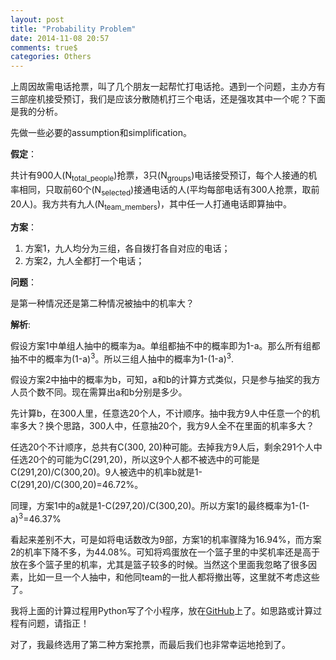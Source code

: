 ```yaml
---
layout: post
title: "Probability Problem"
date: 2014-11-08 20:57
comments: true$
categories: Others
---
```


上周因故需电话抢票，叫了几个朋友一起帮忙打电话抢。遇到一个问题，主办方有三部座机接受预订，我们是应该分散随机打三个电话，还是强攻其中一个呢？下面是我的分析。

<!--more-->

先做一些必要的assumption和simplification。

**假定**：

共计有900人(N<sub>total_people</sub>)抢票，3只(N<sub>groups</sub>)电话接受预订，每个人接通的机率相同，只取前60个(N<sub>selected</sub>)接通电话的人(平均每部电话有300人抢票，取前20人)。我方共有九人(N<sub>team_members</sub>)，其中任一人打通电话即算抽中。

**方案**：

1. 方案1，九人均分为三组，各自拨打各自对应的电话；
2. 方案2，九人全都打一个电话；

**问题**：

是第一种情况还是第二种情况被抽中的机率大？

**解析**:

假设方案1中单组人抽中的概率为a。单组都抽不中的概率即为1-a。那么所有组都抽不中的概率为(1-a)<sup>3</sup>。所以三组人抽中的概率为1-(1-a)<sup>3</sup>.

假设方案2中抽中的概率为b，可知，a和b的计算方式类似，只是参与抽奖的我方人员个数不同。现在需算出a和b分别是多少。

先计算b，在300人里，任意选20个人，不计顺序。抽中我方9人中任意一个的机率多大？换个思路，300人中，任意抽20个，我方9人全不在里面的机率多大？

任选20个不计顺序，总共有C(300, 20)种可能。去掉我方9人后，剩余291个人中任选20个的可能为C(291,20)，所以这9个人都不被选中的可能是 C(291,20)/C(300,20)。9人被选中的机率b就是1- C(291,20)/C(300,20)=46.72%。

同理，方案1中的a就是1-C(297,20)/C(300,20)。所以方案1的最终概率为1-(1-a)<sup>3</sup>=46.37%

看起来差别不大，可是如将电话数改为9部，方案1的机率骤降为16.94%，而方案2的机率下降不多，为44.08%。可知将鸡蛋放在一个篮子里的中奖机率还是高于放在多个篮子里的机率，尤其是篮子较多的时候。当然这个里面我忽略了很多因素，比如一旦一个人抽中，和他同team的一批人都将撤出等，这里就不考虑这些了。

我将上面的计算过程用Python写了个小程序，放在[GitHub](https://github.com/happybit/playground/blob/master/20141108_possibility_problem.py)上了。如思路或计算过程有问题，请指正！

对了，我最终选用了第二种方案抢票，而最后我们也非常幸运地抢到了。
